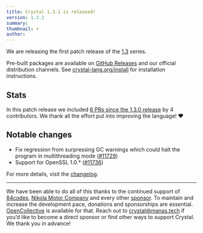 ```yaml
---
title: Crystal 1.3.1 is released!
version: 1.3.1
summary:
thumbnail: +
author:
---
```


We are releasing the first patch release of the [1.3](https://crystal-lang.org/2022/01/06/1.3.0-released.html) series.

Pre-built packages are available on [GitHub Releases](https://github.com/crystal-lang/crystal/releases/tag/1.3.1) and our official distribution channels.
See [crystal-lang.org/install](https://crystal-lang.org/install/) for installation instructions.

## Stats

In this patch release we included [6 PRs since the 1.3.0 release](https://github.com/crystal-lang/crystal/pulls?q=is%3Apr+milestone%3A1.3.1) by 4 contributors. We thank all the effort put into improving the language! ❤️

## Notable changes

- Fix regression from surpressing GC warnings which could halt the program in multithreading mode ([#11729](https://github.com/crystal-lang/crystal/pull/11729))
- Support for OpenSSL 1.0.* ([#11736](https://github.com/crystal-lang/crystal/pull/11736))

For more details, visit the [changelog](https://github.com/crystal-lang/crystal/releases/tag/1.3.1).

---
We have been able to do all of this thanks to the continued support of [84codes](https://www.84codes.com/), [Nikola Motor Company](https://nikolamotor.com/) and every other [sponsor](/sponsors). To maintain and increase the development pace, donations and sponsorships are essential. [OpenCollective](https://opencollective.com/crystal-lang) is available for that. Reach out to [crystal@manas.tech](mailto:crystal@manas.tech) if you’d like to become a direct sponsor or find other ways to support Crystal. We thank you in advance!
